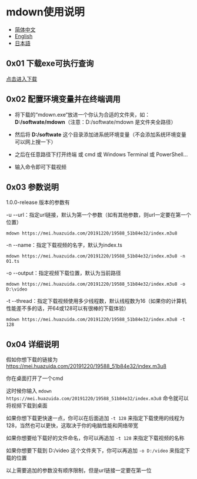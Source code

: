# mdown使用说明

- [简体中文](https://gitee.com/Tanyiqu/mdown/blob/main/docs/HowToUse_zh.md)
- [English](https://gitee.com/Tanyiqu/mdown/blob/main/docs/HowToUse_en.md)
- [日本語](https://gitee.com/Tanyiqu/mdown/blob/main/docs/HowToUse_ja.md)

## 0x01 下载exe可执行查询

[点击进入下载](https://github.com/tanyiqu/mdown/releases)

## 0x02 配置环境变量并在终端调用

- 将下载的“mdown.exe“放进一个你认为合适的文件夹，如：**D:/softwate/mdown**（注意：D:/softwate/mdown 是文件夹全路径）

- 然后将 **D:/softwate** 这个目录添加进系统环境变量（不会添加系统环境变量可以网上搜一下）
- 之后在任意路径下打开终端 或 cmd 或 Windows Terminal 或 PowerShell...
- 输入命令即可下载视频

## 0x03 参数说明

1.0.0-release 版本的参数有

-u --url：指定url链接，默认为第一个参数（如有其他参数，则url一定要在第一个位置）

```shell
mdown https://mei.huazuida.com/20191220/19588_51b84e32/index.m3u8
```



-n --name：指定下载视频的名字，默认为index.ts

```shell
mdown https://mei.huazuida.com/20191220/19588_51b84e32/index.m3u8 -n 01.ts
```



-o --output：指定视频下载位置，默认为当前路径

```shell
mdown https://mei.huazuida.com/20191220/19588_51b84e32/index.m3u8 -o D:\video
```



-t --thread：指定下载视频使用多少线程数，默认线程数为16（如果你的计算机性能差不多的话，开64或128可以有很棒的下载体验）

```shell
mdown https://mei.huazuida.com/20191220/19588_51b84e32/index.m3u8 -t 128
```



## 0x04 详细说明

假如你想下载的链接为 https://mei.huazuida.com/20191220/19588_51b84e32/index.m3u8

你在桌面打开了一个cmd

这时候你输入 ```mdown https://mei.huazuida.com/20191220/19588_51b84e32/index.m3u8``` 命令就可以将视频下载到桌面

如果你想下载更快速一点，你可以在后面追加 ```-t 128``` 来指定下载使用的线程为128，当然也可以更快，这取决于你的电脑性能和网络带宽

如果你想要给下载好的文件命名，你可以再追加 ```-t 128``` 来指定下载视频的名称

如果你想要下载到 D:/video 这个文件夹下，你可以再追加  ```-o D:/video``` 来指定下载的位置

以上需要追加的参数没有顺序限制，但是url链接一定要在第一位

